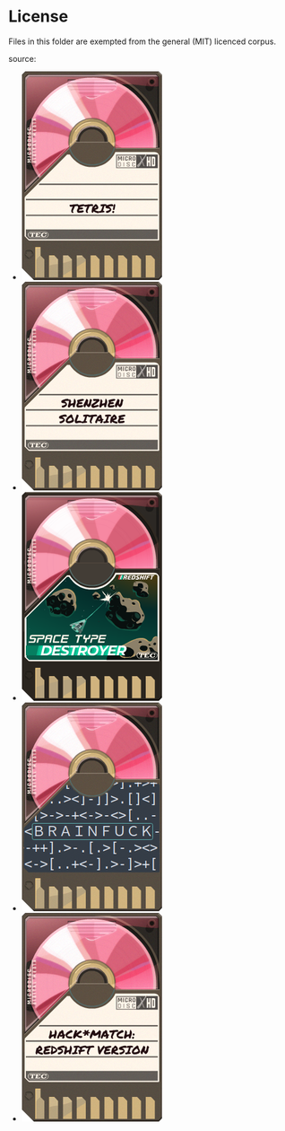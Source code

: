 # License

Files in this folder are exempted from the general (MIT) licenced corpus.

source:

- [![Tetris](tetris.png)](https://www.reddit.com/r/exapunks/comments/98yhmi/redshift_minimal_tetris/)
- [![Shenzen Solitaire](shenzen_solitaire.png)](https://www.reddit.com/r/exapunks/comments/9djsc7/redshift_shenzhen_solitaire/)
- [![Space Type Destroyer(Asteroids)](SpaceTypeDestroyer.png)](https://twitter.com/zachtronics/status/1030518035868577792)
- [![BRAINFUCK](BRAINFUCK.png)](https://www.reddit.com/r/exapunks/comments/98bwfq/redshift_brainfuck_interpreter/)
- [![HACKMATCH redshift version](HACKMATCH.png)](https://www.reddit.com/r/exapunks/comments/9jfsxo/hackmatch_redshift_version/)
